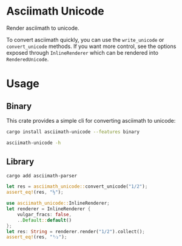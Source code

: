 Asciimath Unicode
=================

Render asciimath to unicode.

To convert asciimath quickly, you can use the `write_unicode` or
`convert_unicode` methods.  If you want more control, see the options exposed
through `InlineRenderer` which can be rendered into `RenderedUnicode`.

# Usage

## Binary

This crate provides a simple cli for converting asciimath to unicode:

```bash
cargo install asciimath-unicode --features binary
```

```bash
asciimath-unicode -h
```

## Library

```bash
cargo add asciimath-parser
```

```rs
let res = asciimath_unicode::convert_unicode("1/2");
assert_eq!(res, "½");
```

```rs
use asciimath_unicode::InlineRenderer;
let renderer = InlineRenderer {
    vulgar_fracs: false,
    ..Default::default()
};
let res: String = renderer.render("1/2").collect();
assert_eq!(res, "¹⁄₂");
```
